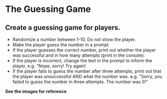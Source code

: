 # The Guessing Game
## Create a guessing game for players. 

* Randomize a number between 1-10. Do not show the player.
* Make the player guess the number in a prompt
* If the player guesses the correct number, print out whether the player was successful and in how many attempts (print in the console). 
* If the player is incorrect, change the text in the prompt to inform the player, e.g. "Nope, sorry! Try again!
* If the player fails to guess the number after three attempts, print out that the player was unsuccessful AND what the number was. e.g. "Sorry, you failed to guess the number in three attempts. The number was 0!"

**See the images for reference**
